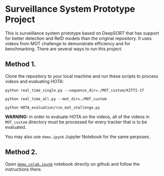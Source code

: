 # Surveillance System Prototype Project

This is surveillance system prototype based on DeepSORT that has support for better detection and ReID models than the original repository. It uses videos from MOT challenge to demonstrate efficiency and for benchmarking. There are several ways to run this project.

## Method 1.

Clone the repository to your local machine and run these scripts to process videos and evaluating HOTA:

```
python real_time_single.py --sequence_dir=./MOT_custom/KITTI-17

python real_time_all.py --mot_dir=./MOT_custom

python HOTA_evaluation/run_mot_challenge.py

```

<b>WARNING:</b> in order to evaluate HOTA on the videos, all of the videos in ```MOT_custom``` directory must be processed for every tracker that is to be evaluated.

You may also use ```demo.ipynb``` Jupyter Notebook for the same perposes.

## Method 2.

Open [```demo_colab.ipynb```](https://github.com/471VE/Surveillance-System-Prototype-Project/blob/master/demo_colab.ipynb) notebook directly on github and follow the instructions there.